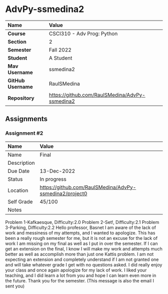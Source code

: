 # AdvPy-ssmedina2

| Name | Value |
|:---|:---|
| **Course** | CSCI310 - Adv Prog: Python |
| **Section** | 2 |
| **Semester** | Fall 2022 |
| **Student** | A Student |
| **Mav Username**            | ssmedina2 |
| **GitHub Username**         | RaulSMedina |
| **Repository**          | https://github.com/RaulSMedina/AdvPy-ssmedina2 |

## Assignments

### Assignment #2

| Name | Value |
| :--- | :--- |
| Name | Final |
| Description | | Solve four kattis problems and implement functional test cases using the unittest library
| Due Date | 13-Dec-2022 |
| Status | In progress |
| Location | https://github.com/RaulSMedina/AdvPy-ssmedina2/project0 |
| Self Grade | 45/100 |
| Notes | | 
Problem 1-Kafkaesque, Difficulty:2.0
Problem 2-Set!, Difficulty:2.1
Problem 3-Parking, Difficulty:2.2
Hello professor, Basnet I am aware of the lack of work and messiness of my attempts, and I wanted to apologize. This has been a really rough semester for me, but it is not an excuse for the lack of work I am missing on my final as well as I put in over the semester. If I can get an extension on the final, I know I will make my work and attempts much better as well as accomplish more than just one Kattis problem. I am not expecting an extension and completely understand if I am not granted one and will take whatever grade I get with no questions asked. I did really enjoy your class and once again apologize for my lack of work. I liked your teaching, and I did learn a lot from you and hope I can learn even more in the future. Thank you for the semester. (This message is also the email I sent you)
